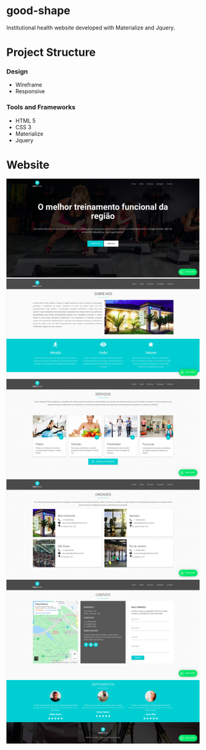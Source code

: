 # good-shape
Institutional health website developed with Materialize and Jquery.

# Project Structure

<h3>Design</h3>
<ul> 
   <li>Wireframe</li>
   <li>Responsive</li>
</ul>

<h3>Tools and Frameworks</h3>
<ul>
  <li>HTML 5</li>
  <li>CSS 3</li>
  <li>Materialize</li>
  <li>Jquery</li>  
</ul>

# Website

![ScreenShot](https://github.com/annaflavia-castro/good-shape/blob/master/images/home.png)
![ScreenShot](https://github.com/annaflavia-castro/good-shape/blob/master/images/about.png)
![ScreenShot](https://github.com/annaflavia-castro/good-shape/blob/master/images/services.png)
![ScreenShot](https://github.com/annaflavia-castro/good-shape/blob/master/images/units.png)
![ScreenShot](https://github.com/annaflavia-castro/good-shape/blob/master/images/contact.png)
![ScreenShot](https://github.com/annaflavia-castro/good-shape/blob/master/images/depositions.png)
